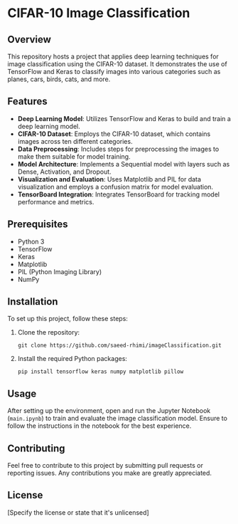 
# CIFAR-10 Image Classification

## Overview
This repository hosts a project that applies deep learning techniques for image classification using the CIFAR-10 dataset. It demonstrates the use of TensorFlow and Keras to classify images into various categories such as planes, cars, birds, cats, and more.

## Features
- **Deep Learning Model**: Utilizes TensorFlow and Keras to build and train a deep learning model.
- **CIFAR-10 Dataset**: Employs the CIFAR-10 dataset, which contains images across ten different categories.
- **Data Preprocessing**: Includes steps for preprocessing the images to make them suitable for model training.
- **Model Architecture**: Implements a Sequential model with layers such as Dense, Activation, and Dropout.
- **Visualization and Evaluation**: Uses Matplotlib and PIL for data visualization and employs a confusion matrix for model evaluation.
- **TensorBoard Integration**: Integrates TensorBoard for tracking model performance and metrics.

## Prerequisites
- Python 3
- TensorFlow
- Keras
- Matplotlib
- PIL (Python Imaging Library)
- NumPy

## Installation
To set up this project, follow these steps:
1. Clone the repository:
   ```
   git clone https://github.com/saeed-rhimi/imageClassification.git
   ```
2. Install the required Python packages:
   ```
   pip install tensorflow keras numpy matplotlib pillow
   ```

## Usage
After setting up the environment, open and run the Jupyter Notebook (`main.ipynb`) to train and evaluate the image classification model. Ensure to follow the instructions in the notebook for the best experience.

## Contributing
Feel free to contribute to this project by submitting pull requests or reporting issues. Any contributions you make are greatly appreciated.

## License
[Specify the license or state that it's unlicensed]
